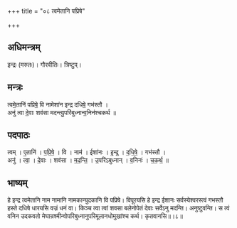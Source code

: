 +++
title = "०८ त्वमेतानि पप्रिषे"

+++
## अधिमन्त्रम्
इन्द्रः (मरुतः)। गौरवीतिः। त्रिष्टुप्।

## मन्त्रः
त्वमे॒तानि॑ पप्रिषे॒ वि नामेशा॑न इन्द्र दधिषे॒ गभ॑स्तौ ।  
अनु॑ त्वा दे॒वाः शव॑सा मदन्त्यु॒परि॑बुध्नान्व॒निन॑श्चकर्थ ॥

## पदपाठः
त्वम् । ए॒तानि॑ । प॒प्रि॒षे॒ । वि । नाम॑ । ईशा॑नः । इ॒न्द्र॒ । द॒धि॒षे॒ । गभ॑स्तौ ।  
अनु॑ । त्वा॒ । दे॒वाः । शव॑सा । म॒द॒न्ति॒ । उ॒परि॑ऽबुध्नान् । व॒निनः॑ । च॒क॒र्थ॒ ॥

## भाष्यम्
हे इन्द्र त्वमेतानि नाम नामानि नामकान्युदकानि वि पप्रिषे। विपूरयसि हे इन्द्र ईशानः सर्वस्येश्वरस्त्वं गभस्तौ हस्ते दधिषे धारयसि वज्रं धनं वा। किञ्च त्वा त्वां शवसा बलेनोपेतं देवाः सर्वेऽनु मदन्ति। अनुष्टुवन्ति। स त्वं वनिन उदकवतो मेघान्रश्मीन्वोपरिबुध्नानुपरिमूलानधोमुखांश्च कर्थ। कृतवानसि॥।८॥